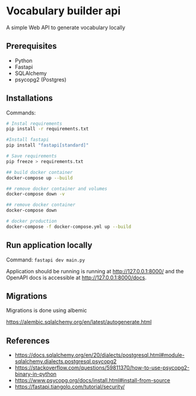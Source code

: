 # Vocabulary builder api 

A simple Web API to generate vocabulary locally

## Prerequisites
- Python
- Fastapi
- SQLAlchemy
- psycopg2 (Postgres)

## Installations

Commands: 
```bash
# Instal requirements
pip install -r requirements.txt

#Install fastapi
pip install "fastapi[standard]"

# Save requirements
pip freeze > requirements.txt

## build docker container
docker-compose up --build

## remove docker container and volumes
docker-compose down -v

## remove docker container
docker-compose down

# docker production
docker-compose -f docker-compose.yml up --build
```


## Run application locally
Command: `fastapi dev main.py`

Application should be running is running at http://127.0.0.1:8000/ and the OpenAPI docs is accessible at http://127.0.0.1:8000/docs.

## Migrations

Migrations is done using albemic

https://alembic.sqlalchemy.org/en/latest/autogenerate.html

## References
- https://docs.sqlalchemy.org/en/20/dialects/postgresql.html#module-sqlalchemy.dialects.postgresql.psycopg2
- https://stackoverflow.com/questions/59811370/how-to-use-psycopg2-binary-in-python
- https://www.psycopg.org/docs/install.html#install-from-source
- https://fastapi.tiangolo.com/tutorial/security/
